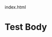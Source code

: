 index.html
<!DOCTYPE html>
<html>
<head>
<title>Test Title</title>
</head>
<body>
<h1>Test Body</h1>
</body>
</html>
